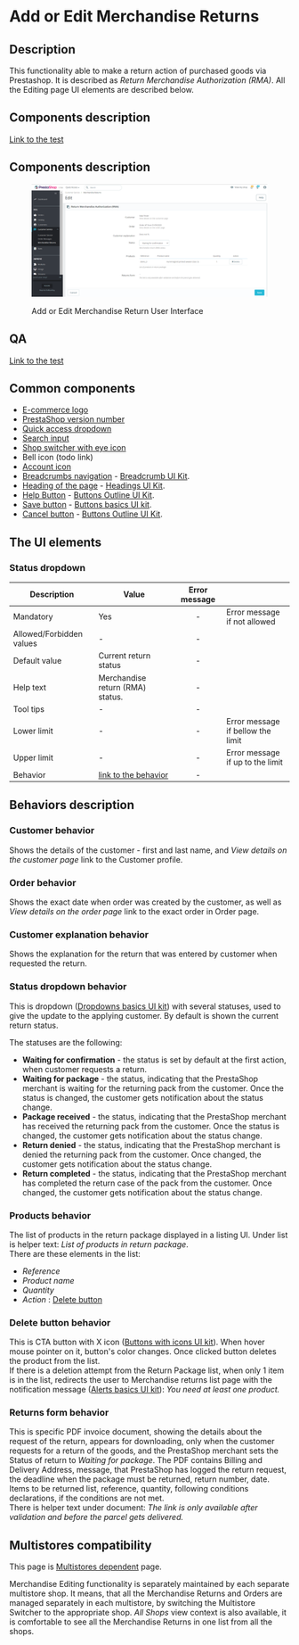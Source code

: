 # Add or Edit Merchandise Returns

## Description

This functionality able to make a return action of purchased goods via Prestashop. It is described as _Return Merchandise Authorization (RMA)_. All the Editing page UI elements are described below.

## Components description <a href="#common-components" id="common-components"></a>

[Link to the test](https://build.prestashop-project.org/test-scenarios/scenarios/core/functional/bo/customer-service/merchandise-returns.html)

## Components description <a href="#common-components" id="common-components"></a>

<figure><img src="../../../../.gitbook/assets/image (87).png" alt="Add or Edit Merchandise Return User Interface"><figcaption><p>Add or Edit Merchandise Return User Interface</p></figcaption></figure>

## QA&#x20;

[Link to the test](https://build.prestashop-project.org/test-scenarios/scenarios/core/functional/bo/customer-service/merchandise-returns.html)

## Common components <a href="#common-components" id="common-components"></a>

* [E-commerce logo](../../common-components/e-commerce-logo.md)
* [PrestaShop version number](../../common-components/prestashop-version-number.md)
* [Quick access dropdown](../../common-components/quick-access-dropdown.md)
* [Search input](../../common-components/search-input-field.md)
* [Shop switcher with eye icon](../../common-components/shop-switcher-with-eye-icon.md)
* Bell icon (todo link)
* [Account icon](../../common-components/account-icon.md)&#x20;
* [Breadcrumbs navigation](../../common-components/breadcrumbs.md) - [Breadcrumb UI Kit](https://build.prestashop.com/prestashop-ui-kit/?path=/story/breadcrumb--breadcrumb).
* [Heading of the page](../../common-components/heading-of-the-page.md) - [Headings UI Kit](https://build.prestashop.com/prestashop-ui-kit/?path=/story/headings--headings).
* [Help Button](../../common-components/help-button.md) - [Buttons Outline UI Kit](https://build.prestashop.com/prestashop-ui-kit/?path=/story/buttons--outline).
* [Save button](../../common-components/save-button.md) -  [Buttons basics UI kit](https://build.prestashop.com/prestashop-ui-kit/?path=/story/buttons--basics).
* [Cancel button](../../common-components/cancel-button.md) -  [Buttons Outline UI Kit](https://build.prestashop.com/prestashop-ui-kit/?path=/story/buttons--outline).

## The UI elements&#x20;

### Status dropdown

<table><thead><tr><th>Description</th><th>Value</th><th align="center">Error message</th><th data-hidden></th></tr></thead><tbody><tr><td>Mandatory</td><td>Yes</td><td align="center">-</td><td>Error message if not allowed</td></tr><tr><td>Allowed/Forbidden values</td><td>-</td><td align="center">-</td><td></td></tr><tr><td>Default value</td><td>Current return status </td><td align="center">-</td><td></td></tr><tr><td>Help text</td><td>Merchandise return (RMA) status.</td><td align="center">-</td><td></td></tr><tr><td>Tool tips</td><td>-</td><td align="center">-</td><td></td></tr><tr><td>Lower limit</td><td>-</td><td align="center">-</td><td>Error message if bellow the limit</td></tr><tr><td>Upper limit</td><td>-</td><td align="center">-</td><td>Error message if up to the limit</td></tr><tr><td>Behavior</td><td><a href="add-or-edit-merchandise-returns.md#status-dropdown-behavior">link to the behavior</a></td><td align="center">-</td><td></td></tr></tbody></table>

## Behaviors description

### **Customer** behavior

Shows the details of the customer - first and last name, and _View details on the customer page_ link to the Customer profile.

### **Order behavior**&#x20;

Shows the exact date when order was created by the customer, as well as _View details on the order page_ link to the exact order in Order page.

### **Customer explanation** behavior

Shows the explanation for the return that was entered by customer when requested the return.

### **Status** dropdown behavior

This is dropdown ([Dropdowns basics UI kit](https://build.prestashop-project.org/prestashop-ui-kit/?path=/story/dropdowns--basics)) with several statuses, used to give the update to the applying customer. By default is shown the current return status.

The statuses are the following:

* **Waiting for confirmation** - the status is set by default at the first action, when customer requests a return.
* **Waiting for package** - the status, indicating that the PrestaShop merchant is waiting for the returning pack from the customer. Once the status is changed, the customer gets notification about the status change.
* **Package received** - the status, indicating that the PrestaShop merchant has received the returning pack from the customer. Once the status is changed, the customer gets notification about the status change.
* **Return denied** - the status, indicating that the PrestaShop merchant is denied the returning pack from the customer. Once changed, the customer gets notification about the status change.
* **Return completed** - the status, indicating that the PrestaShop merchant has completed the return case of the pack from the customer. Once changed, the customer gets notification about the status change.

### **Products** behavior

The list of products in the return package displayed in a listing UI. Under list is helper text: _List of products in return package_. \
There are these elements in the list:&#x20;

* _Reference_
* _Product name_
* _Quantity_
* _Action_ : [Delete button](add-or-edit-merchandise-returns.md#delete-button-behavior)

### Delete button behavior&#x20;

This is CTA button with X icon ([Buttons with icons UI kit](https://build.prestashop-project.org/prestashop-ui-kit/?path=/story/buttons--buttons-with-icons)). When hover mouse pointer on it, button's color changes. Once clicked button deletes the product from the list.\
If there is a deletion attempt from the Return Package list, when only 1 item is in the list, redirects the user to Merchandise returns list page with the notification message ([Alerts basics UI kit](https://build.prestashop-project.org/prestashop-ui-kit/?path=/story/alerts--basics)): _You need at least one product._

### **Returns form** behavior

This is specific PDF invoice document, showing the details about the request of the return, appears for downloading, only when the customer requests for a return of the goods, and the PrestaShop merchant sets the Status of return to _Waiting for package_. The PDF contains Billing and Delivery Address, message, that PrestaShop has logged the return request, the deadline when the package must be returned, return number, date. Items to be returned list, reference, quantity, following conditions declarations, if the conditions are not met.\
There is helper text under document: _The link is only available after validation and before the parcel gets delivered._

## Multistores compatibility

This page is [Multistores dependent](../../common-components/multistores-dependent.md) page.

Merchandise Editing functionality is separately maintained by each separate multistore shop. It means, that all the Merchandise Returns and Orders are managed separately in each multistore, by switching the Multistore Switcher to the appropriate shop. _All Shops_ view context is also available, it is comfortable to see all the Merchandise Returns in one list from all the shops.
